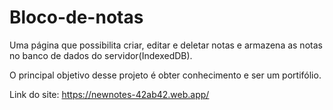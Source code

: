 # Bloco-de-notas

Uma página que possibilita criar, editar e deletar notas e armazena as notas no banco de dados do servidor(IndexedDB).

O principal objetivo desse projeto é obter conhecimento e ser um portifólio.

Link do site: https://newnotes-42ab42.web.app/ 
